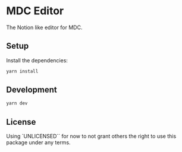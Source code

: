 # MDC Editor

The Notion like editor for MDC.

## Setup

Install the dependencies:

```bash
yarn install
```

## Development

```bash
yarn dev
```

## License

Using `UNLICENSED`` for now to not grant others the right to use this package under any terms.
